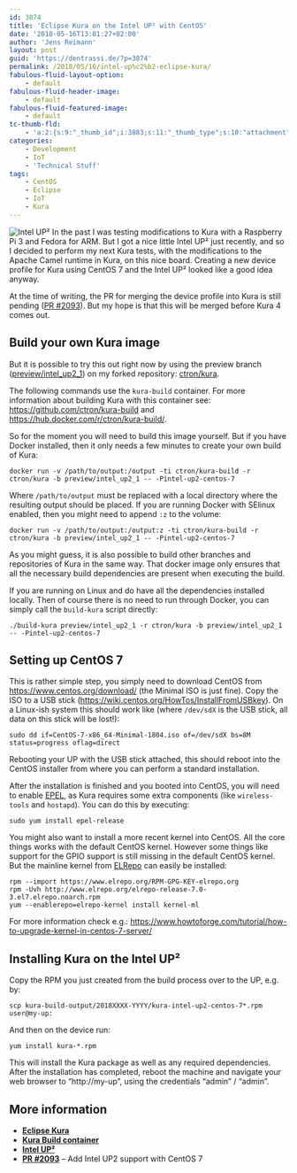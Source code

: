 ```yaml
---
id: 3874
title: 'Eclipse Kura on the Intel UP² with CentOS'
date: '2018-05-16T13:01:27+02:00'
author: 'Jens Reimann'
layout: post
guid: 'https://dentrassi.de/?p=3874'
permalink: /2018/05/16/intel-up%c2%b2-eclipse-kura/
fabulous-fluid-layout-option:
    - default
fabulous-fluid-header-image:
    - default
fabulous-fluid-featured-image:
    - default
tc-thumb-fld:
    - 'a:2:{s:9:"_thumb_id";i:3883;s:11:"_thumb_type";s:10:"attachment";}'
categories:
    - Development
    - IoT
    - 'Technical Stuff'
tags:
    - CentOS
    - Eclipse
    - IoT
    - Kura
---
```


![Intel UP²](https://dentrassi.de/wp-content/uploads/20180515_171043-292x300.jpg) In the past I was testing modifications to Kura with a Raspberry Pi 3 and Fedora for ARM. But I got a nice little Intel UP² just recently, and so I decided to perform my next Kura tests, with the modifications to the Apache Camel runtime in Kura, on this nice board. Creating a new device profile for Kura using CentOS 7 and the Intel UP² looked like a good idea anyway.

At the time of writing, the PR for merging the device profile into Kura is still pending ([PR #2093](https://github.com/eclipse/kura/pull/2093)). But my hope is that this will be merged before Kura 4 comes out.

## Build your own Kura image

But it is possible to try this out right now by using the preview branch ([preview/intel\_up2\_1](https://github.com/ctron/kura/tree/preview/intel_up2_1)) on my forked repository: [ctron/kura](https://github.com/ctron/kura).

The following commands use the `kura-build` container. For more information about building Kura with this container see: <https://github.com/ctron/kura-build> and <https://hub.docker.com/r/ctron/kura-build/>.

So for the moment you will need to build this image yourself. But if you have Docker installed, then it only needs a few minutes to create your own build of Kura:

```
docker run -v /path/to/output:/output -ti ctron/kura-build -r ctron/kura -b preview/intel_up2_1 -- -Pintel-up2-centos-7

```

Where `/path/to/output` must be replaced with a local directory where the resulting output should be placed. If you are running Docker with SElinux enabled, then you might need to append `:z` to the volume:

```
docker run -v /path/to/output:/output:z -ti ctron/kura-build -r ctron/kura -b preview/intel_up2_1 -- -Pintel-up2-centos-7

```

As you might guess, it is also possible to build other branches and repositories of Kura in the same way. That docker image only ensures that all the necessary build dependencies are present when executing the build.

If you are running on Linux and do have all the dependencies installed locally. Then of course there is no need to run through Docker, you can simply call the `build-kura` script directly:

```
./build-kura preview/intel_up2_1 -r ctron/kura -b preview/intel_up2_1 -- -Pintel-up2-centos-7

```

## Setting up CentOS 7

This is rather simple step, you simply need to download CentOS from <https://www.centos.org/download/> (the Minimal ISO is just fine). Copy the ISO to a USB stick (<https://wiki.centos.org/HowTos/InstallFromUSBkey>). On a Linux-ish system this should work like (where `/dev/sdX` is the USB stick, all data on this stick will be lost!):

```
sudo dd if=CentOS-7-x86_64-Minimal-1804.iso of=/dev/sdX bs=8M status=progress oflag=direct

```

Rebooting your UP with the USB stick attached, this should reboot into the CentOS installer from where you can perform a standard installation.

After the installation is finished and you booted into CentOS, you will need to enable [EPEL](https://fedoraproject.org/wiki/EPEL), as Kura requires some extra components (like `wireless-tools` and `hostapd`). You can do this by executing:

```
sudo yum install epel-release

```

You might also want to install a more recent kernel into CentOS. All the core things works with the default CentOS kernel. However some things like support for the GPIO support is still missing in the default CentOS kernel. But the mainline kernel from [ELRepo](http://www.elrepo.org) can easily be installed:

```
rpm --import https://www.elrepo.org/RPM-GPG-KEY-elrepo.org
rpm -Uvh http://www.elrepo.org/elrepo-release-7.0-3.el7.elrepo.noarch.rpm
yum --enablerepo=elrepo-kernel install kernel-ml

```

For more information check e.g.: <https://www.howtoforge.com/tutorial/how-to-upgrade-kernel-in-centos-7-server/>

## Installing Kura on the Intel UP²

Copy the RPM you just created from the build process over to the UP, e.g. by:

```
scp kura-build-output/2018XXXX-YYYY/kura-intel-up2-centos-7*.rpm user@my-up:

```

And then on the device run:

```
yum install kura-*.rpm

```

This will install the Kura package as well as any required dependencies. After the installation has completed, reboot the machine and navigate your web browser to “http://my-up”, using the credentials “admin” / “admin”.

## More information

- **[Eclipse Kura](https://eclipse.org/kura)**
- **[Kura Build container](https://github.com/ctron/kura-build)**
- **[Intel UP²](http://www.up-board.org/upsquared)**
- **[PR #2093](https://github.com/eclipse/kura/pull/2093 "Add Intel UP2 support with CentOS 7 #2093")** – Add Intel UP2 support with CentOS 7